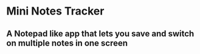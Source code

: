 # Mini Notes Tracker

## A Notepad like app that lets you save and switch on multiple notes in one screen

